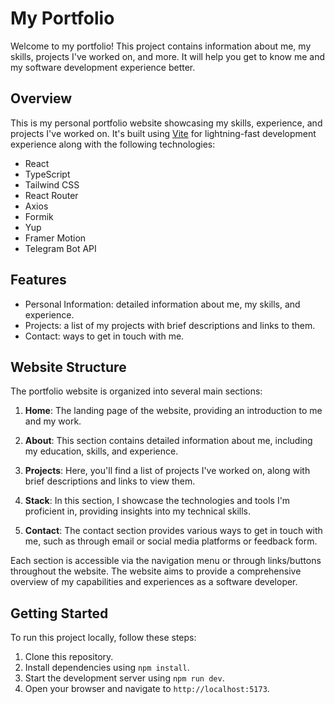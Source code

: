 # My Portfolio

Welcome to my portfolio! This project contains information about me, my skills, projects I've worked on, and more. It will help you get to know me and my software development experience better.

## Overview

This is my personal portfolio website showcasing my skills, experience, and projects I've worked on. It's built using [Vite](https://vitejs.dev/) for lightning-fast development experience along with the following technologies:

- React
- TypeScript
- Tailwind CSS
- React Router
- Axios
- Formik
- Yup
- Framer Motion
- Telegram Bot API

## Features

- Personal Information: detailed information about me, my skills, and experience.
- Projects: a list of my projects with brief descriptions and links to them.
- Contact: ways to get in touch with me.

## Website Structure

The portfolio website is organized into several main sections:

1. **Home**: The landing page of the website, providing an introduction to me and my work.

2. **About**: This section contains detailed information about me, including my education, skills, and experience.

3. **Projects**: Here, you'll find a list of projects I've worked on, along with brief descriptions and links to view them.

4. **Stack**: In this section, I showcase the technologies and tools I'm proficient in, providing insights into my technical skills.

5. **Contact**: The contact section provides various ways to get in touch with me, such as through email or social media platforms or feedback form.

Each section is accessible via the navigation menu or through links/buttons throughout the website. The website aims to provide a comprehensive overview of my capabilities and experiences as a software developer.

## Getting Started

To run this project locally, follow these steps:

1. Clone this repository.
2. Install dependencies using `npm install`.
3. Start the development server using `npm run dev`.
4. Open your browser and navigate to `http://localhost:5173`.
